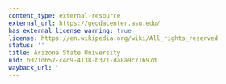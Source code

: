```yaml
---
content_type: external-resource
external_url: https://geodacenter.asu.edu/
has_external_license_warning: true
license: https://en.wikipedia.org/wiki/All_rights_reserved
status: ''
title: Arizona State University
uid: b021d657-c4d9-4138-b371-da8a9c71697d
wayback_url: ''
---
```

